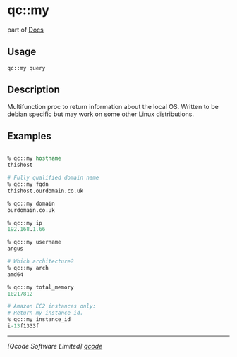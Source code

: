qc::my
======

part of [Docs](.)

Usage
-----
`
        qc::my query
    `

Description
-----------
Multifunction proc to return information about the local OS.
        Written to be debian specific but may work on some other Linux distributions.

Examples
--------
```tcl

% qc::my hostname
thishost

# Fully qualified domain name
% qc::my fqdn
thishost.ourdomain.co.uk

% qc::my domain
ourdomain.co.uk

% qc::my ip 
192.168.1.66

% qc::my username
angus

# Which architecture?
% qc::my arch
amd64

% qc::my total_memory
10217812

# Amazon EC2 instances only:
# Return my instance id.
% qc::my instance_id
i-13f1333f
```

----------------------------------
*[Qcode Software Limited] [qcode]*

[qcode]: http://www.qcode.co.uk "Qcode Software"